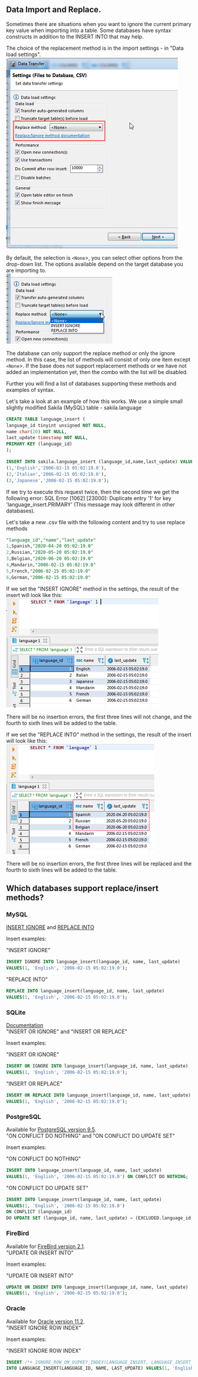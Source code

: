 ## Data Import and Replace.
Sometimes there are situations when you want to ignore the current primary key value when importing into a table.
Some databases have syntax constructs in addition to the INSERT INTO that may help.

The choice of the replacement method is in the import settings - in "Data load settings".  
![](images/dt/dt-replace-method-load-settings.png)

By default, the selection is `<None`>, you can select other options from the drop-down list. 
The options available depend on the target database you are importing to.  
![](images/dt/dt-all-replace-methodslist.png)

The database can only support the replace method or only the ignore method. In this case, the list of methods will consist of only one item except `<None`>. If the base does not support replacement methods or we have not added an implementation yet, then the combo with the list will be disabled.

Further you will find a list of databases supporting these methods and examples of syntax.

Let's take a look at an example of how this works. We use a simple small slightly modified Sakila (MySQL) table - sakila.language  

```sql 
CREATE TABLE language_insert (
language_id tinyint unsigned NOT NULL,
name char(20) NOT NULL,
last_update timestamp NOT NULL,
PRIMARY KEY (language_id)
); 
```

```sql 
INSERT INTO sakila.language_insert (language_id,name,last_update) VALUES
(1,'English','2006-02-15 05:02:19.0'),
(2,'Italian','2006-02-15 05:02:19.0'),
(3,'Japanese','2006-02-15 05:02:19.0'); 
```

If we try to execute this request twice, then the second time we get the following error: SQL Error [1062] [23000]: Duplicate entry '1' for key 'language_insert.PRIMARY' (This message may look different in other databases).

Let's take a new .csv file with the following content and try to use replace methods

```sql
"language_id","name","last_update"
1,Spanish,"2020-04-20 05:02:19.0"
2,Russian,"2020-05-20 05:02:19.0"
3,Belgian,"2020-06-20 05:02:19.0"
4,Mandarin,"2006-02-15 05:02:19.0"
5,French,"2006-02-15 05:02:19.0"
6,German,"2006-02-15 05:02:19.0"
```

If we set the "INSERT IGNORE" method in the settings, the result of the insert will look like this:  
![](images/dt/dt-ignore-method-select.png)

There will be no insertion errors, the first three lines will not change, and the fourth to sixth lines will be added to the table.

If we set the "REPLACE INTO" method in the settings, the result of the insert will look like this:  
![](images/dt/dt-replace-method-select.png)

There will be no insertion errors, the first three lines will be replaced and the fourth to sixth lines will be added to the table.

## Which databases support replace/insert methods?

### MySQL
<a href="https://dev.mysql.com/doc/refman/8.0/en/insert.html">INSERT IGNORE</a> and <a href="https://dev.mysql.com/doc/refman/8.0/en/replace.html">REPLACE INTO</a>

Insert examples:

"INSERT IGNORE"
```sql
INSERT IGNORE INTO language_insert(language_id, name, last_update) 
VALUES(1, 'English', '2006-02-15 05:02:19.0');
```

"REPLACE INTO"
```sql
REPLACE INTO language_insert(language_id, name, last_update) 
VALUES(1, 'English', '2006-02-15 05:02:19.0');
```

### SQLite
<a href="https://sqlite.org/lang_insert.html">Documentation</a>
<br> "INSERT OR IGNORE" and "INSERT OR REPLACE"

Insert examples:

"INSERT OR IGNORE"
```sql
INSERT OR IGNORE INTO language_insert(language_id, name, last_update) 
VALUES(1, 'English', '2006-02-15 05:02:19.0');
```

"INSERT OR REPLACE"
```sql
INSERT OR REPLACE INTO language_insert(language_id, name, last_update) 
VALUES(1, 'English', '2006-02-15 05:02:19.0');
```


### PostgreSQL
Available for <a href="https://www.postgresql.org/docs/9.5/sql-insert.html">PostgreSQL version 9.5</a>.
<br/> "ON CONFLICT DO NOTHING" and "ON CONFLICT DO UPDATE SET"

Insert examples:

"ON CONFLICT DO NOTHING"
```sql
INSERT INTO language_insert(language_id, name, last_update) 
VALUES(1, 'English', '2006-02-15 05:02:19.0') ON CONFLICT DO NOTHING;
```

"ON CONFLICT DO UPDATE SET"
```sql
INSERT INTO language_insert(language_id, name, last_update) 
VALUES(1, 'English', '2006-02-15 05:02:19.0') 
ON CONFLICT (language_id) 
DO UPDATE SET (language_id, name, last_update) = (EXCLUDED.language_id, EXCLUDED.name, EXCLUDED.last_update);
```

### FireBird
Available for <a href="https://firebirdsql.org/refdocs/langrefupd21-update-or-insert.html">FireBird version 2.1</a>. 
<br/> "UPDATE OR INSERT INTO"

Insert examples:

"UPDATE OR INSERT INTO"
```sql
UPDATE OR INSERT INTO language_insert(language_id, name, last_update) 
VALUES(1, 'English', '2006-02-15 05:02:19.0');
```

### Oracle
Available for <a href="https://docs.oracle.com/cd/E11882_01/server.112/e41084/sql_elements006.htm#CHDEGDDG">Oracle version 11.2</a>.
<br/> "INSERT IGNORE ROW INDEX"

Insert examples:

"INSERT IGNORE ROW INDEX"
```sql
INSERT /*+ IGNORE_ROW_ON_DUPKEY_INDEX(LANGUAGE_INSERT, LANGUAGE_INSERT_PK) */ 
INTO LANGUAGE_INSERT(LANGUAGE_ID, NAME, LAST_UPDATE) VALUES(1, 'English', TIMESTAMP '2006-02-15 05:02:19.0');
```